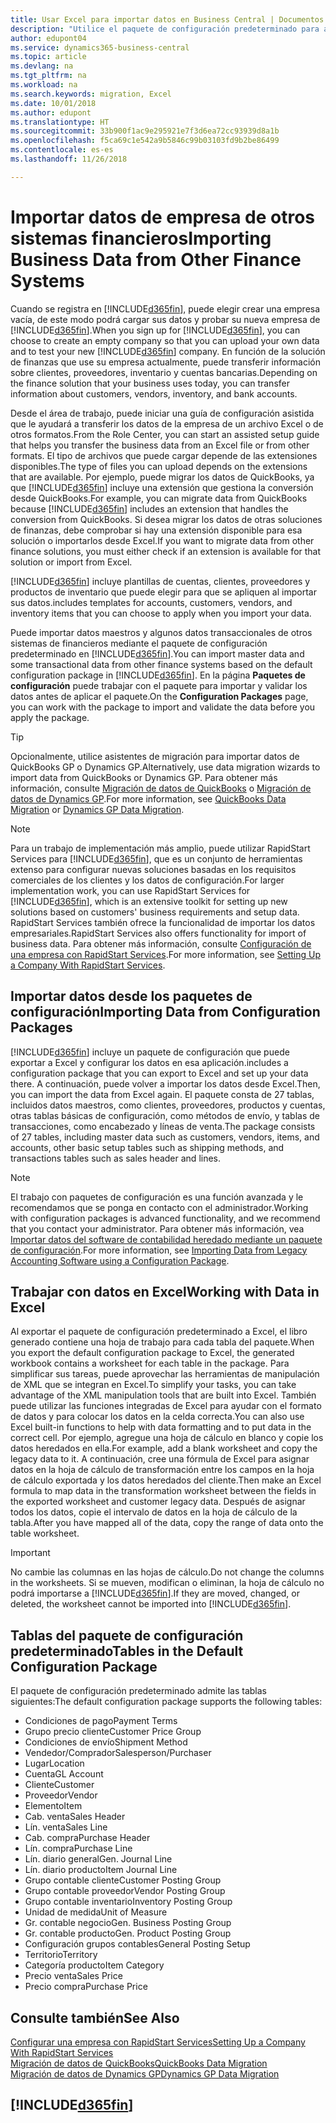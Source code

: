 ```yaml
---
title: Usar Excel para importar datos en Business Central | Documentos de Microsoft
description: "Utilice el paquete de configuración predeterminado para agregar datos de cliente en Excel e importar los datos en Business Central."
author: edupont04
ms.service: dynamics365-business-central
ms.topic: article
ms.devlang: na
ms.tgt_pltfrm: na
ms.workload: na
ms.search.keywords: migration, Excel
ms.date: 10/01/2018
ms.author: edupont
ms.translationtype: HT
ms.sourcegitcommit: 33b900f1ac9e295921e7f3d6ea72cc93939d8a1b
ms.openlocfilehash: f5ca69c1e542a9b5846c99b03103fd9b2be86499
ms.contentlocale: es-es
ms.lasthandoff: 11/26/2018

---
```

# <a name="importing-business-data-from-other-finance-systems"></a><span data-ttu-id="448c1-103">Importar datos de empresa de otros sistemas financieros</span><span class="sxs-lookup"><span data-stu-id="448c1-103">Importing Business Data from Other Finance Systems</span></span>
<span data-ttu-id="448c1-104">Cuando se registra en [!INCLUDE[d365fin](includes/d365fin_md.md)], puede elegir crear una empresa vacía, de este modo podrá cargar sus datos y probar su nueva empresa de [!INCLUDE[d365fin](includes/d365fin_md.md)].</span><span class="sxs-lookup"><span data-stu-id="448c1-104">When you sign up for [!INCLUDE[d365fin](includes/d365fin_md.md)], you can choose to create an empty company so that you can upload your own data and to test your new [!INCLUDE[d365fin](includes/d365fin_md.md)] company.</span></span> <span data-ttu-id="448c1-105">En función de la solución de finanzas que use su empresa actualmente, puede transferir información sobre clientes, proveedores, inventario y cuentas bancarias.</span><span class="sxs-lookup"><span data-stu-id="448c1-105">Depending on the finance solution that your business uses today, you can transfer information about customers, vendors, inventory, and bank accounts.</span></span>  

<span data-ttu-id="448c1-106">Desde el área de trabajo, puede iniciar una guía de configuración asistida que le ayudará a transferir los datos de la empresa de un archivo Excel o de otros formatos.</span><span class="sxs-lookup"><span data-stu-id="448c1-106">From the Role Center, you can start an assisted setup guide that helps you transfer the business data from an Excel file or from other formats.</span></span> <span data-ttu-id="448c1-107">El tipo de archivos que puede cargar depende de las extensiones disponibles.</span><span class="sxs-lookup"><span data-stu-id="448c1-107">The type of files you can upload depends on the extensions that are available.</span></span> <span data-ttu-id="448c1-108">Por ejemplo, puede migrar los datos de QuickBooks, ya que [!INCLUDE[d365fin](includes/d365fin_md.md)] incluye una extensión que gestiona la conversión desde QuickBooks.</span><span class="sxs-lookup"><span data-stu-id="448c1-108">For example, you can migrate data from QuickBooks because [!INCLUDE[d365fin](includes/d365fin_md.md)] includes an extension that handles the conversion from QuickBooks.</span></span> <span data-ttu-id="448c1-109">Si desea migrar los datos de otras soluciones de finanzas, debe comprobar si hay una extensión disponible para esa solución o importarlos desde Excel.</span><span class="sxs-lookup"><span data-stu-id="448c1-109">If you want to migrate data from other finance solutions, you must either check if an extension is available for that solution or import from Excel.</span></span>  

[!INCLUDE[d365fin](includes/d365fin_md.md)] <span data-ttu-id="448c1-110">incluye plantillas de cuentas, clientes, proveedores y productos de inventario que puede elegir para que se apliquen al importar sus datos.</span><span class="sxs-lookup"><span data-stu-id="448c1-110">includes templates for accounts, customers, vendors, and inventory items that you can choose to apply when you import your data.</span></span>

<span data-ttu-id="448c1-111">Puede importar datos maestros y algunos datos transaccionales de otros sistemas de financieros mediante el paquete de configuración predeterminado en [!INCLUDE[d365fin](includes/d365fin_md.md)].</span><span class="sxs-lookup"><span data-stu-id="448c1-111">You can import master data and some transactional data from other finance systems based on the default configuration package in [!INCLUDE[d365fin](includes/d365fin_md.md)].</span></span> <span data-ttu-id="448c1-112">En la página **Paquetes de configuración** puede trabajar con el paquete para importar y validar los datos antes de aplicar el paquete.</span><span class="sxs-lookup"><span data-stu-id="448c1-112">On the **Configuration Packages** page, you can work with the package to import and validate the data before you apply the package.</span></span>  

> [!TIP]  
> <span data-ttu-id="448c1-113">Opcionalmente, utilice asistentes de migración para importar datos de QuickBooks GP o Dynamics GP.</span><span class="sxs-lookup"><span data-stu-id="448c1-113">Alternatively, use data migration wizards to import data from QuickBooks or Dynamics GP.</span></span> <span data-ttu-id="448c1-114">Para obtener más información, consulte [Migración de datos de QuickBooks](ui-extensions-quickbooks-data-migration.md) o [Migración de datos de Dynamics GP](ui-extensions-dynamicsgp-data-migration.md).</span><span class="sxs-lookup"><span data-stu-id="448c1-114">For more information, see [QuickBooks Data Migration](ui-extensions-quickbooks-data-migration.md) or [Dynamics GP Data Migration](ui-extensions-dynamicsgp-data-migration.md).</span></span>

> [!NOTE]  
> <span data-ttu-id="448c1-115">Para un trabajo de implementación más amplio, puede utilizar RapidStart Services para [!INCLUDE[d365fin](includes/d365fin_md.md)], que es un conjunto de herramientas extenso para configurar nuevas soluciones basadas en los requisitos comerciales de los clientes y los datos de configuración.</span><span class="sxs-lookup"><span data-stu-id="448c1-115">For larger implementation work, you can use RapidStart Services for [!INCLUDE[d365fin](includes/d365fin_md.md)], which is an extensive toolkit for setting up new solutions based on customers' business requirements and setup data.</span></span> <span data-ttu-id="448c1-116">RapidStart Services también ofrece la funcionalidad de importar los datos empresariales.</span><span class="sxs-lookup"><span data-stu-id="448c1-116">RapidStart Services also offers functionality for import of business data.</span></span> <span data-ttu-id="448c1-117">Para obtener más información, consulte [Configuración de una empresa con RapidStart Services](admin-set-up-a-company-with-rapidstart.md).</span><span class="sxs-lookup"><span data-stu-id="448c1-117">For more information, see [Setting Up a Company With RapidStart Services](admin-set-up-a-company-with-rapidstart.md).</span></span>

## <a name="importing-data-from-configuration-packages"></a><span data-ttu-id="448c1-118">Importar datos desde los paquetes de configuración</span><span class="sxs-lookup"><span data-stu-id="448c1-118">Importing Data from Configuration Packages</span></span>
[!INCLUDE[d365fin](includes/d365fin_md.md)] <span data-ttu-id="448c1-119">incluye un paquete de configuración que puede exportar a Excel y configurar los datos en esa aplicación.</span><span class="sxs-lookup"><span data-stu-id="448c1-119">includes a configuration package that you can export to Excel and set up your data there.</span></span> <span data-ttu-id="448c1-120">A continuación, puede volver a importar los datos desde Excel.</span><span class="sxs-lookup"><span data-stu-id="448c1-120">Then, you can import the data from Excel again.</span></span> <span data-ttu-id="448c1-121">El paquete consta de 27 tablas, incluidos datos maestros, como clientes, proveedores, productos y cuentas, otras tablas básicas de configuración, como métodos de envío, y tablas de transacciones, como encabezado y líneas de venta.</span><span class="sxs-lookup"><span data-stu-id="448c1-121">The package consists of 27 tables, including master data such as customers, vendors, items, and accounts, other basic setup tables such as shipping methods, and transactions tables such as sales header and lines.</span></span>  

> [!NOTE]  
>   <span data-ttu-id="448c1-122">El trabajo con paquetes de configuración es una función avanzada y le recomendamos que se ponga en contacto con el administrador.</span><span class="sxs-lookup"><span data-stu-id="448c1-122">Working with configuration packages is advanced functionality, and we recommend that you contact your administrator.</span></span> <span data-ttu-id="448c1-123">Para obtener más información, vea [Importar datos del software de contabilidad heredado mediante un paquete de configuración](across-import-data-configuration-packages.md).</span><span class="sxs-lookup"><span data-stu-id="448c1-123">For more information, see [Importing Data from Legacy Accounting Software using a Configuration Package](across-import-data-configuration-packages.md).</span></span>

## <a name="working-with-data-in-excel"></a><span data-ttu-id="448c1-124">Trabajar con datos en Excel</span><span class="sxs-lookup"><span data-stu-id="448c1-124">Working with Data in Excel</span></span>
<span data-ttu-id="448c1-125">Al exportar el paquete de configuración predeterminado a Excel, el libro generado contiene una hoja de trabajo para cada tabla del paquete.</span><span class="sxs-lookup"><span data-stu-id="448c1-125">When you export the default configuration package to Excel, the generated workbook contains a worksheet for each table in the package.</span></span> <span data-ttu-id="448c1-126">Para simplificar sus tareas, puede aprovechar las herramientas de manipulación de XML que se integran en Excel.</span><span class="sxs-lookup"><span data-stu-id="448c1-126">To simplify your tasks, you can take advantage of the XML manipulation tools that are built into Excel.</span></span> <span data-ttu-id="448c1-127">También puede utilizar las funciones integradas de Excel para ayudar con el formato de datos y para colocar los datos en la celda correcta.</span><span class="sxs-lookup"><span data-stu-id="448c1-127">You can also use Excel built-in functions to help with data formatting and to put data in the correct cell.</span></span> <span data-ttu-id="448c1-128">Por ejemplo, agregue una hoja de cálculo en blanco y copie los datos heredados en ella.</span><span class="sxs-lookup"><span data-stu-id="448c1-128">For example, add a blank worksheet and copy the legacy data to it.</span></span> <span data-ttu-id="448c1-129">A continuación, cree una fórmula de Excel para asignar datos en la hoja de cálculo de transformación entre los campos en la hoja de cálculo exportada y los datos heredados del cliente.</span><span class="sxs-lookup"><span data-stu-id="448c1-129">Then make an Excel formula to map data in the transformation worksheet between the fields in the exported worksheet and customer legacy data.</span></span> <span data-ttu-id="448c1-130">Después de asignar todos los datos, copie el intervalo de datos en la hoja de cálculo de la tabla.</span><span class="sxs-lookup"><span data-stu-id="448c1-130">After you have mapped all of the data, copy the range of data onto the table worksheet.</span></span>  

> [!IMPORTANT]  
>  <span data-ttu-id="448c1-131">No cambie las columnas en las hojas de cálculo.</span><span class="sxs-lookup"><span data-stu-id="448c1-131">Do not change the columns in the worksheets.</span></span> <span data-ttu-id="448c1-132">Si se mueven, modifican o eliminan, la hoja de cálculo no podrá importarse a [!INCLUDE[d365fin](includes/d365fin_md.md)].</span><span class="sxs-lookup"><span data-stu-id="448c1-132">If they are moved, changed, or deleted, the worksheet cannot be imported into [!INCLUDE[d365fin](includes/d365fin_md.md)].</span></span>

## <a name="tables-in-the-default-configuration-package"></a><span data-ttu-id="448c1-133">Tablas del paquete de configuración predeterminado</span><span class="sxs-lookup"><span data-stu-id="448c1-133">Tables in the Default Configuration Package</span></span>
<span data-ttu-id="448c1-134">El paquete de configuración predeterminado admite las tablas siguientes:</span><span class="sxs-lookup"><span data-stu-id="448c1-134">The default configuration package supports the following tables:</span></span>

-   <span data-ttu-id="448c1-135">Condiciones de pago</span><span class="sxs-lookup"><span data-stu-id="448c1-135">Payment Terms</span></span>
-   <span data-ttu-id="448c1-136">Grupo precio cliente</span><span class="sxs-lookup"><span data-stu-id="448c1-136">Customer Price Group</span></span>
-   <span data-ttu-id="448c1-137">Condiciones de envío</span><span class="sxs-lookup"><span data-stu-id="448c1-137">Shipment Method</span></span>
-   <span data-ttu-id="448c1-138">Vendedor/Comprador</span><span class="sxs-lookup"><span data-stu-id="448c1-138">Salesperson/Purchaser</span></span>
-   <span data-ttu-id="448c1-139">Lugar</span><span class="sxs-lookup"><span data-stu-id="448c1-139">Location</span></span>
-   <span data-ttu-id="448c1-140">Cuenta</span><span class="sxs-lookup"><span data-stu-id="448c1-140">GL Account</span></span>
-   <span data-ttu-id="448c1-141">Cliente</span><span class="sxs-lookup"><span data-stu-id="448c1-141">Customer</span></span>
-   <span data-ttu-id="448c1-142">Proveedor</span><span class="sxs-lookup"><span data-stu-id="448c1-142">Vendor</span></span>
-   <span data-ttu-id="448c1-143">Elemento</span><span class="sxs-lookup"><span data-stu-id="448c1-143">Item</span></span>
-   <span data-ttu-id="448c1-144">Cab. venta</span><span class="sxs-lookup"><span data-stu-id="448c1-144">Sales Header</span></span>
-   <span data-ttu-id="448c1-145">Lín. venta</span><span class="sxs-lookup"><span data-stu-id="448c1-145">Sales Line</span></span>
-   <span data-ttu-id="448c1-146">Cab. compra</span><span class="sxs-lookup"><span data-stu-id="448c1-146">Purchase Header</span></span>
-   <span data-ttu-id="448c1-147">Lín. compra</span><span class="sxs-lookup"><span data-stu-id="448c1-147">Purchase Line</span></span>
-   <span data-ttu-id="448c1-148">Lín. diario general</span><span class="sxs-lookup"><span data-stu-id="448c1-148">Gen. Journal Line</span></span>
-   <span data-ttu-id="448c1-149">Lín. diario producto</span><span class="sxs-lookup"><span data-stu-id="448c1-149">Item Journal Line</span></span>
-   <span data-ttu-id="448c1-150">Grupo contable cliente</span><span class="sxs-lookup"><span data-stu-id="448c1-150">Customer Posting Group</span></span>
-   <span data-ttu-id="448c1-151">Grupo contable proveedor</span><span class="sxs-lookup"><span data-stu-id="448c1-151">Vendor Posting Group</span></span>
-   <span data-ttu-id="448c1-152">Grupo contable inventario</span><span class="sxs-lookup"><span data-stu-id="448c1-152">Inventory Posting Group</span></span>
-   <span data-ttu-id="448c1-153">Unidad de medida</span><span class="sxs-lookup"><span data-stu-id="448c1-153">Unit of Measure</span></span>
-   <span data-ttu-id="448c1-154">Gr. contable negocio</span><span class="sxs-lookup"><span data-stu-id="448c1-154">Gen. Business Posting Group</span></span>
-   <span data-ttu-id="448c1-155">Gr. contable producto</span><span class="sxs-lookup"><span data-stu-id="448c1-155">Gen. Product Posting Group</span></span>
-   <span data-ttu-id="448c1-156">Configuración grupos contables</span><span class="sxs-lookup"><span data-stu-id="448c1-156">General Posting Setup</span></span>
-   <span data-ttu-id="448c1-157">Territorio</span><span class="sxs-lookup"><span data-stu-id="448c1-157">Territory</span></span>
-   <span data-ttu-id="448c1-158">Categoría producto</span><span class="sxs-lookup"><span data-stu-id="448c1-158">Item Category</span></span>
-   <span data-ttu-id="448c1-159">Precio venta</span><span class="sxs-lookup"><span data-stu-id="448c1-159">Sales Price</span></span>
-   <span data-ttu-id="448c1-160">Precio compra</span><span class="sxs-lookup"><span data-stu-id="448c1-160">Purchase Price</span></span>

## <a name="see-also"></a><span data-ttu-id="448c1-161">Consulte también</span><span class="sxs-lookup"><span data-stu-id="448c1-161">See Also</span></span>
[<span data-ttu-id="448c1-162">Configurar una empresa con RapidStart Services</span><span class="sxs-lookup"><span data-stu-id="448c1-162">Setting Up a Company With RapidStart Services</span></span>](admin-set-up-a-company-with-rapidstart.md)  
[<span data-ttu-id="448c1-163">Migración de datos de QuickBooks</span><span class="sxs-lookup"><span data-stu-id="448c1-163">QuickBooks Data Migration</span></span>](ui-extensions-quickbooks-data-migration.md)  
[<span data-ttu-id="448c1-164">Migración de datos de Dynamics GP</span><span class="sxs-lookup"><span data-stu-id="448c1-164">Dynamics GP Data Migration</span></span>](ui-extensions-dynamicsgp-data-migration.md)  

## [!INCLUDE[d365fin](includes/free_trial_md.md)]  
 

